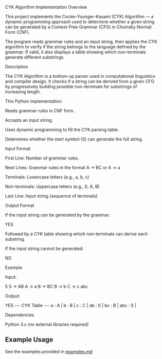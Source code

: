 CYK Algorithm Implementation
Overview

This project implements the Cocke–Younger–Kasami (CYK) Algorithm — a dynamic programming approach used to determine whether a given string can be generated by a Context-Free Grammar (CFG) in Chomsky Normal Form (CNF).

The program reads grammar rules and an input string, then applies the CYK algorithm to verify if the string belongs to the language defined by the grammar. If valid, it also displays a table showing which non-terminals generate different substrings.

Description

The CYK Algorithm is a bottom-up parser used in computational linguistics and compiler design.
It checks if a string can be derived from a given CFG by progressively building possible non-terminals for substrings of increasing length.

This Python implementation:

Reads grammar rules in CNF form.

Accepts an input string.

Uses dynamic programming to fill the CYK parsing table.

Determines whether the start symbol (S) can generate the full string.

Input Format

First Line: Number of grammar rules.

Next Lines: Grammar rules in the format A -> BC or A -> a

Terminals: Lowercase letters (e.g., a, b, c)

Non-terminals: Uppercase letters (e.g., S, A, B)

Last Line: Input string (sequence of terminals)

Output Format

If the input string can be generated by the grammar:

YES


Followed by a CYK table showing which non-terminals can derive each substring.

If the input string cannot be generated:

NO

Example

Input:

5
S -> AB
A -> a
B -> BC
B -> b
C -> c
abc


Output:

YES
--- CYK Table ---
a : A | b : B | c : C |
ab : S | bc : B |
abc : S |

Dependencies

Python 3.x (no external libraries required)

## Example Usage
See the examples provided in [examples.md](examples.md)


